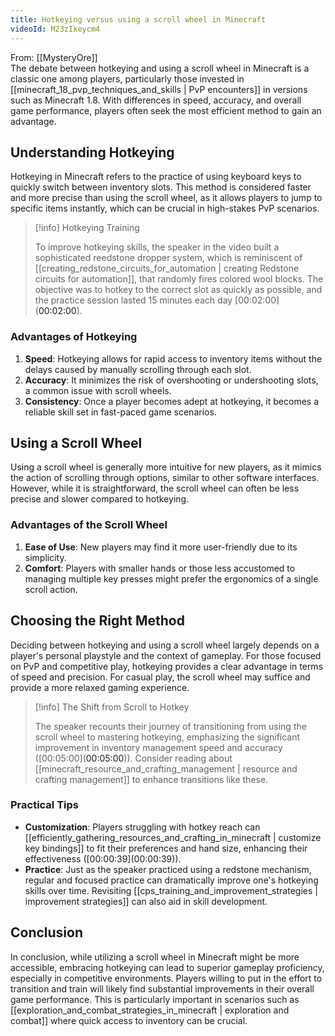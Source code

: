 ```yaml
---
title: Hotkeying versus using a scroll wheel in Minecraft
videoId: M23zIkeycm4
---
```


From: [[MysteryOre]] <br/> 
The debate between hotkeying and using a scroll wheel in Minecraft is a classic one among players, particularly those invested in [[minecraft_18_pvp_techniques_and_skills | PvP encounters]] in versions such as Minecraft 1.8. With differences in speed, accuracy, and overall game performance, players often seek the most efficient method to gain an advantage.

## Understanding Hotkeying

Hotkeying in Minecraft refers to the practice of using keyboard keys to quickly switch between inventory slots. This method is considered faster and more precise than using the scroll wheel, as it allows players to jump to specific items instantly, which can be crucial in high-stakes PvP scenarios.

> [!info] Hotkeying Training
>
> To improve hotkeying skills, the speaker in the video built a sophisticated reedstone dropper system, which is reminiscent of [[creating_redstone_circuits_for_automation | creating Redstone circuits for automation]], that randomly fires colored wool blocks. The objective was to hotkey to the correct slot as quickly as possible, and the practice session lasted 15 minutes each day [00:02:00](<a class="yt-timestamp" data-t="00:02:00">00:02:00</a>).

### Advantages of Hotkeying

1. **Speed**: Hotkeying allows for rapid access to inventory items without the delays caused by manually scrolling through each slot.
2. **Accuracy**: It minimizes the risk of overshooting or undershooting slots, a common issue with scroll wheels.
3. **Consistency**: Once a player becomes adept at hotkeying, it becomes a reliable skill set in fast-paced game scenarios.

## Using a Scroll Wheel

Using a scroll wheel is generally more intuitive for new players, as it mimics the action of scrolling through options, similar to other software interfaces. However, while it is straightforward, the scroll wheel can often be less precise and slower compared to hotkeying.

### Advantages of the Scroll Wheel

1. **Ease of Use**: New players may find it more user-friendly due to its simplicity.
2. **Comfort**: Players with smaller hands or those less accustomed to managing multiple key presses might prefer the ergonomics of a single scroll action.

## Choosing the Right Method

Deciding between hotkeying and using a scroll wheel largely depends on a player's personal playstyle and the context of gameplay. For those focused on PvP and competitive play, hotkeying provides a clear advantage in terms of speed and precision. For casual play, the scroll wheel may suffice and provide a more relaxed gaming experience.

> [!info] The Shift from Scroll to Hotkey
>
> The speaker recounts their journey of transitioning from using the scroll wheel to mastering hotkeying, emphasizing the significant improvement in inventory management speed and accuracy ([00:05:00](<a class="yt-timestamp" data-t="00:05:00">00:05:00</a>)). Consider reading about [[minecraft_resource_and_crafting_management | resource and crafting management]] to enhance transitions like these.

### Practical Tips

- **Customization**: Players struggling with hotkey reach can [[efficiently_gathering_resources_and_crafting_in_minecraft | customize key bindings]] to fit their preferences and hand size, enhancing their effectiveness ([00:00:39](<a class="yt-timestamp" data-t="00:00:39">00:00:39</a>)).
- **Practice**: Just as the speaker practiced using a redstone mechanism, regular and focused practice can dramatically improve one's hotkeying skills over time. Revisiting [[cps_training_and_improvement_strategies | improvement strategies]] can also aid in skill development.

## Conclusion

In conclusion, while utilizing a scroll wheel in Minecraft might be more accessible, embracing hotkeying can lead to superior gameplay proficiency, especially in competitive environments. Players willing to put in the effort to transition and train will likely find substantial improvements in their overall game performance. This is particularly important in scenarios such as [[exploration_and_combat_strategies_in_minecraft | exploration and combat]] where quick access to inventory can be crucial.
